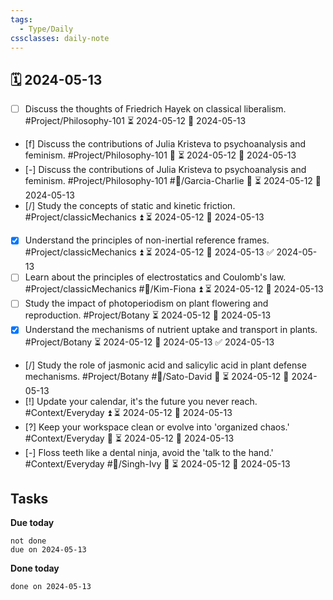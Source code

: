 ```yaml
---
tags:
  - Type/Daily
cssclasses: daily-note
---
```


## 🗓️ 2024-05-13

- [ ] Discuss the thoughts of Friedrich Hayek on classical liberalism. #Project/Philosophy-101 ⏳ 2024-05-12 📅 2024-05-13
- [f] Discuss the contributions of Julia Kristeva to psychoanalysis and feminism. #Project/Philosophy-101 🔺 ⏳ 2024-05-12 📅 2024-05-13
- [-] Discuss the contributions of Julia Kristeva to psychoanalysis and feminism. #Project/Philosophy-101 #👤/Garcia-Charlie 🔺 ⏳ 2024-05-12 📅 2024-05-13
- [/] Study the concepts of static and kinetic friction. #Project/classicMechanics ⏫ ⏳ 2024-05-12 📅 2024-05-13
- [x] Understand the principles of non-inertial reference frames. #Project/classicMechanics ⏫ ⏳ 2024-05-12 📅 2024-05-13 ✅ 2024-05-13
- [ ] Learn about the principles of electrostatics and Coulomb's law. #Project/classicMechanics #👤/Kim-Fiona ⏫ ⏳ 2024-05-12 📅 2024-05-13
- [ ] Study the impact of photoperiodism on plant flowering and reproduction. #Project/Botany ⏳ 2024-05-12 📅 2024-05-13
- [x] Understand the mechanisms of nutrient uptake and transport in plants. #Project/Botany ⏳ 2024-05-12 📅 2024-05-13 ✅ 2024-05-13
- [/] Study the role of jasmonic acid and salicylic acid in plant defense mechanisms. #Project/Botany #👤/Sato-David 🔽 ⏳ 2024-05-12 📅 2024-05-13
- [!] Update your calendar, it's the future you never reach. #Context/Everyday ⏫ ⏳ 2024-05-12 📅 2024-05-13
- [?] Keep your workspace clean or evolve into 'organized chaos.' #Context/Everyday 🔼 ⏳ 2024-05-12 📅 2024-05-13
- [-] Floss teeth like a dental ninja, avoid the 'talk to the hand.' #Context/Everyday #👤/Singh-Ivy 🔺 ⏳ 2024-05-12 📅 2024-05-13

## Tasks

**Due today**

```tasks
not done
due on 2024-05-13
```

**Done today**

```tasks
done on 2024-05-13
```
            